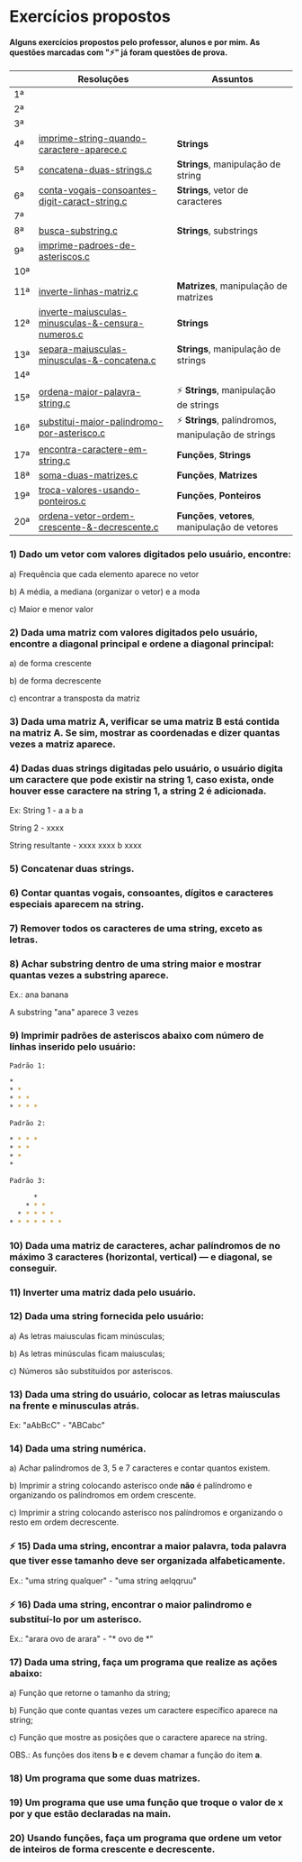# Exercícios propostos

#### Alguns exercícios propostos pelo professor, alunos e por mim. As questões marcadas com "⚡" já foram questões de prova.

| | Resoluções  | Assuntos |
| --- | ----------- | --------- |
| 1ª |  | |
| 2ª |  ||
| 3ª |  ||
| 4ª | [imprime-string-quando-caractere-aparece.c](https://github.com/thearthurlima/EngenhariaEletrica/blob/main/LPEE/imprime-string-quando-caractere-aparece.c) |**Strings**|
| 5ª |  [concatena-duas-strings.c](https://github.com/thearthurlima/EngenhariaEletrica/blob/main/LPEE/concatena-duas-strings.c)|**Strings**, manipulação de string|
| 6ª | [conta-vogais-consoantes-digit-caract-string.c](https://github.com/thearthurlima/EngenhariaEletrica/blob/main/LPEE/conta-vogais-consoantes-digit-caract-string.c) |**Strings**, vetor de caracteres|
| 7ª |  ||
| 8ª | [busca-substring.c](https://github.com/thearthurlima/EngenhariaEletrica/blob/main/LPEE/busca-substring.c) |**Strings**, substrings|
| 9ª | [imprime-padroes-de-asteriscos.c](https://github.com/thearthurlima/EngenhariaEletrica/blob/main/LPEE/imprime-padroes-de-asteriscos.c) ||
| 10ª |  ||
| 11ª | [inverte-linhas-matriz.c](https://github.com/thearthurlima/EngenhariaEletrica/blob/main/LPEE/inverte-linhas-matriz.c) |**Matrizes**, manipulação de matrizes|
| 12ª | [inverte-maiusculas-minusculas-&-censura-numeros.c](https://github.com/thearthurlima/EngenhariaEletrica/blob/main/LPEE/inverte-maiusculas-minusculas-%26-censura-numeros.c) |**Strings**|
| 13ª | [separa-maiusculas-minusculas-&-concatena.c](https://github.com/thearthurlima/EngenhariaEletrica/blob/main/LPEE/separa-maiusculas-minusculas-%26-concatena.c) |**Strings**, manipulação de strings|
| 14ª |  ||
| 15ª | [ordena-maior-palavra-string.c](https://github.com/thearthurlima/EngenhariaEletrica/blob/main/LPEE/ordena-maior-palavra-string.c) |⚡ **Strings**, manipulação de strings|
| 16ª | [substitui-maior-palindromo-por-asterisco.c](https://github.com/thearthurlima/EngenhariaEletrica/blob/main/LPEE/substitui-maior-palindromo-por-asterisco.c) |⚡ **Strings**, palíndromos, manipulação de strings|
|17ª|[encontra-caractere-em-string.c](https://github.com/thearthurlima/EngenhariaEletrica/blob/main/LPEE/encontra-caractere-em-string.c)|**Funções**, **Strings** |
|18ª|[soma-duas-matrizes.c](https://github.com/thearthurlima/EngenhariaEletrica/blob/main/LPEE/soma-duas-matrizes.c)|**Funções**, **Matrizes** |
|19ª| [troca-valores-usando-ponteiros.c](https://github.com/thearthurlima/EngenhariaEletrica/blob/main/LPEE/troca-valores-usando-ponteiros.c)|**Funções**, **Ponteiros**|
|20ª| [ordena-vetor-ordem-crescente-&-decrescente.c](https://github.com/thearthurlima/EngenhariaEletrica/blob/main/LPEE/ordena-vetor-ordem-crescente-&-decrescente.c)|**Funções**, **vetores**, manipulação de vetores|


### 1) Dado um vetor com valores digitados pelo usuário, encontre:

a) Frequência que cada elemento aparece no vetor

b) A média, a mediana (organizar o vetor) e a moda

c) Maior e menor valor

### 2) Dada uma matriz com valores digitados pelo usuário, encontre a diagonal principal e ordene a diagonal principal:

a) de forma crescente

b) de forma decrescente

c) encontrar a transposta da matriz

### 3) Dada uma matriz A, verificar se uma matriz B está contida na matriz A. Se sim, mostrar as coordenadas e dizer quantas vezes a matriz aparece.

### 4) Dadas duas strings digitadas pelo usuário, o usuário digita um caractere que pode existir na string 1, caso exista, onde houver esse caractere na string 1, a string 2 é adicionada.

Ex: String 1 - a a b a

String 2 - xxxx

String resultante - xxxx xxxx b xxxx

### 5) Concatenar duas strings.

### 6) Contar quantas vogais, consoantes, dígitos e caracteres especiais aparecem na string.

### 7) Remover todos os caracteres de uma string, exceto as letras.

### 8) Achar substring dentro de uma string maior e mostrar quantas vezes a substring aparece.

Ex.: ana banana

A substring "ana" aparece 3 vezes

### 9) Imprimir padrões de asteriscos abaixo com número de linhas inserido pelo usuário: 

```bash
Padrão 1:

*
* *
* * *
* * * *
```
```bash
Padrão 2: 

* * * *
* * *
* *
*  
```
```bash
Padrão 3: 

      *
    * * *
  * * * * *
* * * * * * *
```

### 10) Dada uma matriz de caracteres, achar palíndromos de no máximo 3 caracteres (horizontal, vertical) — e diagonal, se conseguir.

### 11) Inverter uma matriz dada pelo usuário.

### 12) Dada uma string fornecida pelo usuário:

a) As letras maiusculas ficam minúsculas;

b) As letras minúsculas ficam maiusculas;

c) Números são substituídos por asteriscos.

### 13) Dada uma string do usuário, colocar as letras maiusculas na frente e minusculas atrás.

Ex: "aAbBcC" - "ABCabc"

### 14) Dada uma string numérica. 

a) Achar palíndromos de 3, 5 e 7 caracteres e contar quantos existem.

b) Imprimir a string colocando asterisco onde **não** é palíndromo e organizando os palíndromos em ordem crescente.

c) Imprimir a string colocando asterisco nos palíndromos e organizando o resto em ordem decrescente.

### ⚡ 15) Dada uma string, encontrar a maior palavra, toda palavra que tiver esse tamanho deve ser organizada alfabeticamente.

Ex.: "uma string qualquer" - "uma string aelqqruu"

### ⚡ 16) Dada uma string, encontrar o maior palindromo e substituí-lo por um asterisco.

Ex.: "arara ovo de arara" - "* ovo de *"

### 17) Dada uma string, faça um programa que realize as ações abaixo:

a) Função que retorne o tamanho da string;

b) Função que conte quantas vezes um caractere específico aparece na string; 

c) Função que mostre as posições que o caractere aparece na string.

 OBS.: As funções dos itens **b** e **c** devem chamar a função do item **a**.

### 18) Um programa que some duas matrizes.

### 19) Um programa que use uma função que troque o valor de x por y que estão declaradas na main.

### 20) Usando funções, faça um programa que ordene um vetor de inteiros de forma crescente e decrescente.
